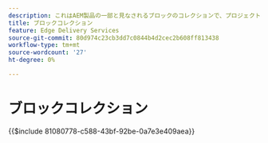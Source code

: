 ```yaml
---
description: これはAEM製品の一部と見なされるブロックのコレクションで、プロジェクト内のブロックのブループリントとして推奨されます。
title: ブロックコレクション
feature: Edge Delivery Services
source-git-commit: 80d974c23cb3dd7c0844b4d2cec2b608ff813438
workflow-type: tm+mt
source-wordcount: '27'
ht-degree: 0%

---
```


# ブロックコレクション

{{$include 81080778-c588-43bf-92be-0a7e3e409aea}}